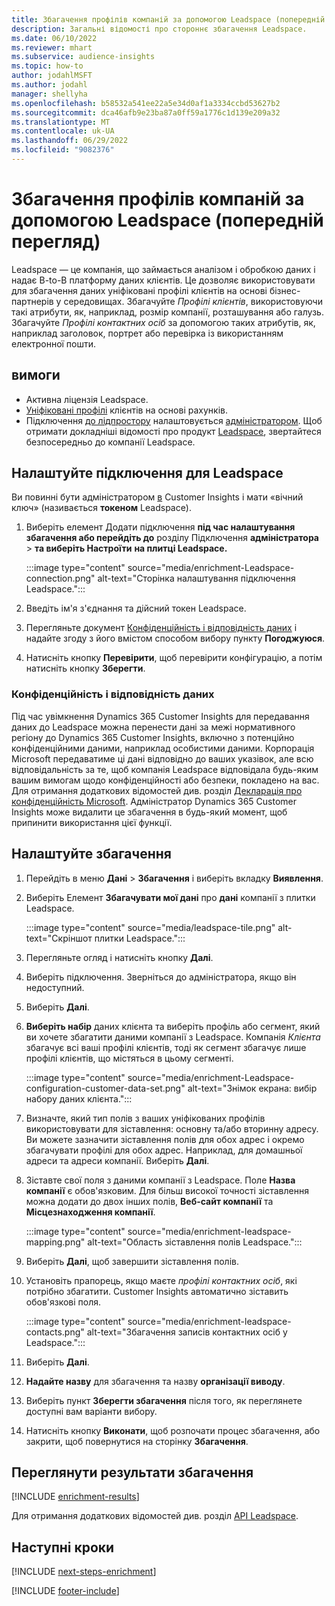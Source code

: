 ```yaml
---
title: Збагачення профілів компаній за допомогою Leadspace (попередній перегляд)
description: Загальні відомості про стороннє збагачення Leadspace.
ms.date: 06/10/2022
ms.reviewer: mhart
ms.subservice: audience-insights
ms.topic: how-to
author: jodahlMSFT
ms.author: jodahl
manager: shellyha
ms.openlocfilehash: b58532a541ee22a5e34d0af1a3334ccbd53627b2
ms.sourcegitcommit: dca46afb9e23ba87a0ff59a1776c1d139e209a32
ms.translationtype: MT
ms.contentlocale: uk-UA
ms.lasthandoff: 06/29/2022
ms.locfileid: "9082376"
---
```

# <a name="enrich-company-profiles-with-leadspace-preview"></a>Збагачення профілів компаній за допомогою Leadspace (попередній перегляд)

Leadspace — це компанія, що займається аналізом і обробкою даних і надає B-to-B платформу даних клієнтів. Це дозволяє використовувати для збагачення даних уніфіковані профілі клієнтів на основі бізнес-партнерів у середовищах. Збагачуйте *Профілі клієнтів*, використовуючи такі атрибути, як, наприклад, розмір компанії, розташування або галузь. Збагачуйте *Профілі контактних осіб* за допомогою таких атрибутів, як, наприклад заголовок, портрет або перевірка із використанням електронної пошти.

## <a name="prerequisites"></a>вимоги

- Активна ліцензія Leadspace.
- [Уніфіковані профілі](customer-profiles.md) клієнтів на основі рахунків.
- Підключення [до лідпростору](connections.md) налаштовується [адміністратором](#configure-the-connection-for-leadspace). Щоб отримати докладніші відомості про продукт [Leadspace](https://www.leadspace.com/leadspace-microsoft-dynamics-365/), звертайтеся безпосередньо до компанії Leadspace.

## <a name="configure-the-connection-for-leadspace"></a>Налаштуйте підключення для Leadspace

Ви повинні бути адміністратором [в](permissions.md#admin) Customer Insights і мати «вічний ключ» (називається **токеном** Leadspace).

1. Виберіть елемент Додати підключення **під час налаштування збагачення або перейдіть до** розділу Підключення **адміністратора** > **та виберіть Настроїти** **на плитці Leadspace.**

   :::image type="content" source="media/enrichment-Leadspace-connection.png" alt-text="Сторінка налаштування підключення Leadspace.":::

1. Введіть ім'я з'єднання та дійсний токен Leadspace.

1. Перегляньте документ [Конфіденційність і відповідність даних](#data-privacy-and-compliance) і надайте згоду з його вмістом способом вибору пункту **Погоджуюся**.

1. Натисніть кнопку **Перевірити**, щоб перевірити конфігурацію, а потім натисніть кнопку **Зберегти**.

### <a name="data-privacy-and-compliance"></a>Конфіденційність і відповідність даних

Під час увімкнення Dynamics 365 Customer Insights для передавання даних до Leadspace можна перенести дані за межі нормативного регіону до Dynamics 365 Customer Insights, включно з потенційно конфіденційними даними, наприклад особистими даними. Корпорація Microsoft передаватиме ці дані відповідно до ваших указівок, але всю відповідальність за те, щоб компанія Leadspace відповідала будь-яким вашим вимогам щодо конфіденційності або безпеки, покладено на вас. Для отримання додаткових відомостей див. розділ [Декларація про конфіденційність Microsoft](https://go.microsoft.com/fwlink/?linkid=396732).
Адміністратор Dynamics 365 Customer Insights може видалити це збагачення в будь-який момент, щоб припинити використання цієї функції.

## <a name="configure-the-enrichment"></a>Налаштуйте збагачення

1. Перейдіть в меню **Дані** > **Збагачення** і виберіть вкладку **Виявлення**.

1. Виберіть Елемент **Збагачувати мої дані** про **дані** компанії з плитки Leadspace.

   :::image type="content" source="media/leadspace-tile.png" alt-text="Скріншот плитки Leadspace.":::

1. Перегляньте огляд і натисніть кнопку **Далі**.

1. Виберіть підключення. Зверніться до адміністратора, якщо він недоступний.

1. Виберіть **Далі**.

1. **Виберіть набір** даних клієнта та виберіть профіль або сегмент, який ви хочете збагатити даними компанії з Leadspace. Компанія *Клієнта* збагачує всі ваші профілі клієнтів, тоді як сегмент збагачує лише профілі клієнтів, що містяться в цьому сегменті.

    :::image type="content" source="media/enrichment-Leadspace-configuration-customer-data-set.png" alt-text="Знімок екрана: вибір набору даних клієнта.":::

1. Визначте, який тип полів з ваших уніфікованих профілів використовувати для зіставлення: основну та/або вторинну адресу. Ви можете зазначити зіставлення полів для обох адрес і окремо збагачувати профілі для обох адрес. Наприклад, для домашньої адреси та адреси компанії. Виберіть **Далі**.

1. Зіставте свої поля з даними компанії з Leadspace. Поле **Назва компанії** є обов'язковим. Для більш високої точності зіставлення можна додати до двох інших полів, **Веб-сайт компанії** та **Місцезнаходження компанії**.

   :::image type="content" source="media/enrichment-leadspace-mapping.png" alt-text="Область зіставлення полів Leadspace.":::

1. Виберіть **Далі**, щоб завершити зіставлення полів.

1. Установіть прапорець, якщо маєте *профілі контактних осіб*, які потрібно збагатити. Customer Insights автоматично зіставить обов'язкові поля.

   :::image type="content" source="media/enrichment-leadspace-contacts.png" alt-text="Збагачення записів контактних осіб у Leadspace.":::

1. Виберіть **Далі**.

1. **Надайте назву** для збагачення та назву **організації виводу**.

1. Виберіть пункт **Зберегти збагачення** після того, як переглянете доступні вам варіанти вибору.

1. Натисніть кнопку **Виконати**, щоб розпочати процес збагачення, або закрити, щоб повернутися на сторінку **Збагачення**.

## <a name="view-enrichment-results"></a>Переглянути результати збагачення

[!INCLUDE [enrichment-results](includes/enrichment-results.md)]

Для отримання додаткових відомостей див. розділ [API Leadspace](https://support.leadspace.com/hc/en-us/sections/201997649-API).

## <a name="next-steps"></a>Наступні кроки

[!INCLUDE [next-steps-enrichment](includes/next-steps-enrichment.md)]

[!INCLUDE [footer-include](includes/footer-banner.md)]
